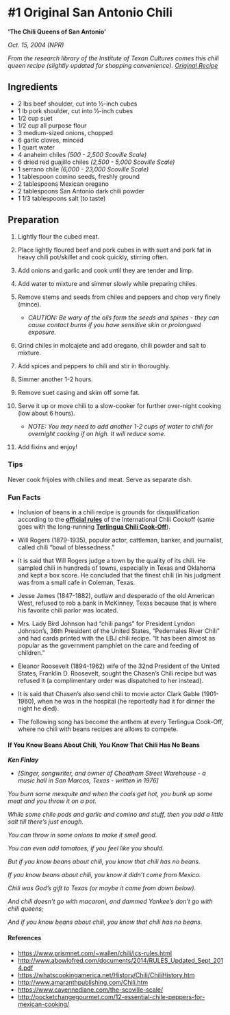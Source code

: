 # #1 Original San Antonio Chili

__'The Chili Queens of San Antonio'__

*Oct. 15, 2004 (NPR)*

*From the research library of the Institute of Texan Cultures comes this chili queen recipe (slightly updated for shopping convenience). [Original Recipe](https://www.npr.org/templates/story/story.php?storyId=4108397)*

## Ingredients

- 2 lbs beef shoulder, cut into ½-inch cubes
- 1 lb pork shoulder, cut into ½-inch cubes
- 1/2 cup suet
- 1/2 cup all purpose flour
- 3 medium-sized onions, chopped
- 6 garlic cloves, minced
- 1 quart water
- 4 anaheim chiles *(500 - 2,500 Scoville Scale)*
- 6 dried red guajillo chiles *(2,500 - 5,000 Scoville Scale)*
- 1 serrano chile *(6,000 - 23,000 Scoville Scale)*
- 1 tablespoon comino seeds, freshly ground
- 2 tablespoons Mexican oregano
- 2 tablespoons San Antonio dark chili powder
- 1 1/3 tablespoons salt (to taste)

## Preparation

1. Lightly flour the cubed meat.

2. Place lightly floured beef and pork cubes in with suet and pork fat in heavy chili pot/skillet and cook quickly, stirring often.

3. Add onions and garlic and cook until they are tender and limp.

4. Add water to mixture and simmer slowly while preparing chiles.

5. Remove stems and seeds from chiles and peppers and chop very finely (mince).

    - *CAUTION: Be wary of the oils form the seeds and spines - they can cause contact burns if you have sensitive skin or prolongued exposure.*


6. Grind chiles in molcajete and add oregano, chili powder and salt to mixture.

7. Add spices and peppers to chili and stir in thoroughly.

7. Simmer another 1-2 hours.

8. Remove suet casing and skim off some fat.

9. Serve it up or move chili to a slow-cooker for further over-night cooking (low about 6 hours).

    - *NOTE: You may need to add another 1-2 cups of water to chili for overnight cooking if on high. It will reduce some.*


10. Add fixins and enjoy!


### Tips

Never cook frijoles with chilies and meat.
Serve as separate dish.

### Fun Facts

- Inclusion of beans in a chili recipe is grounds for disqualification according to the __[official rules](https://www.prismnet.com/~wallen/chili/ics-rules.html)__ of the International Chlii Cookoff (same goes with the long-running __[Terlingua Chili Cook-Off](http://www.abowlofred.com/Tolbert_Rules.htm)__).

- Will Rogers (1879-1935), popular actor, cattleman, banker, and journalist, called chili “bowl of blessedness.”

- It is said that Will Rogers judge a town by the quality of its chili.  He sampled chili in hundreds of towns, especially in Texas and Oklahoma and kept a box score.  He concluded that the finest chili (in his judgment was from a small cafe in Coleman, Texas.

- Jesse James (1847-1882), outlaw and desperado of the old American West, refused to rob a bank in McKinney, Texas because that is where his favorite chili parlor was located.

- Mrs. Lady Bird Johnson had “chili pangs” for President Lyndon Johnson’s, 36th President of the United States, “Pedernales River Chili” and had cards printed with the LBJ chili recipe.  “It has been almost as popular as the government pamphlet on the care and feeding of children.”

- Eleanor Roosevelt (1894-1962) wife of the 32nd President of the United States, Franklin D. Roosevelt, sought the Chasen’s Chili recipe but was refused it (a complimentary order was dispatched to her instead).

- It is said that Chasen’s also send chili to movie actor Clark Gable (1901-1960), when he was in the hospital (he reportedly had it for dinner the night he died).

- The following song has become the anthem at every Terlingua Cook-Off, where no chili with beans recipes are allows to compete.


#### If You Know Beans About Chili, You Know That Chili Has No Beans

__*Ken Finlay*__
- *[Singer, songwriter, and owner of Cheatham Street Warehouse - a music hall in San Marcos, Texas - written in 1976]*

*You burn some mesquite and when the coals get hot, you bunk up some meat and you throw it on a pot.*

*While some chile pods and garlic and comino and stuff, then you add a little salt till there’s just enough.*

*You can throw in some onions to make it smell good.*

*You can even add tomatoes, if you feel like you should.*

*But if you know beans about chili, you know that chili has no beans.*

*If you know beans about chili, you know it didn’t come from Mexico.*

*Chili was God’s gift to Texas (or maybe it came from down below).*

*And chili doesn’t go with macaroni, and dammed Yankee’s don’t go with chili queens;*

*And if you know beans about chili, you know that chili has no beans.*

#### References

- https://www.prismnet.com/~wallen/chili/ics-rules.html
- http://www.abowlofred.com/documents/2014/RULES_Updated_Sept_2014.pdf
- https://whatscookingamerica.net/History/Chili/ChiliHistory.htm
- http://www.amaranthpublishing.com/Chili.htm
- https://www.cayennediane.com/the-scoville-scale/
- http://pocketchangegourmet.com/12-essential-chile-peppers-for-mexican-cooking/
